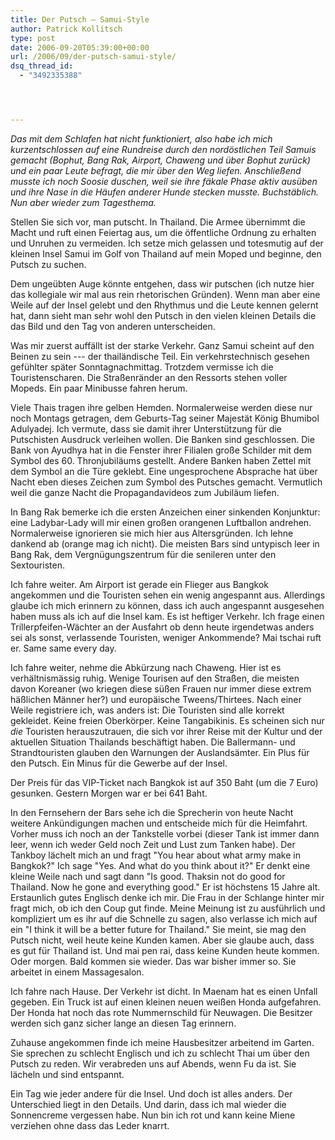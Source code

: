 ```yaml
---
title: Der Putsch – Samui-Style
author: Patrick Kollitsch
type: post
date: 2006-09-20T05:39:00+00:00
url: /2006/09/der-putsch-samui-style/
dsq_thread_id:
  - "3492335388"




---
```

_Das mit dem Schlafen hat nicht funktioniert, also habe ich mich kurzentschlossen auf eine Rundreise durch den nordöstlichen Teil Samuis gemacht (Bophut, Bang Rak, Airport, Chaweng und über Bophut zurück) und ein paar Leute befragt, die mir über den Weg liefen. Anschließend musste ich noch Soosie duschen, weil sie ihre fäkale Phase aktiv ausüben und ihre Nase in die Häufen anderer Hunde stecken musste. Buchstäblich. Nun aber wieder zum Tagesthema._

Stellen Sie sich vor, man putscht. In Thailand. Die Armee übernimmt die Macht und ruft einen Feiertag aus, um die öffentliche Ordnung zu erhalten und Unruhen zu vermeiden. Ich setze mich gelassen und totesmutig auf der kleinen Insel Samui im Golf von Thailand auf mein Moped und beginne, den Putsch zu suchen. 

Dem ungeübten Auge könnte entgehen, dass wir putschen (ich nutze hier das kollegiale wir mal aus rein rhetorischen Gründen). Wenn man aber eine Weile auf der Insel gelebt und den Rhythmus und die Leute kennen gelernt hat, dann sieht man sehr wohl den Putsch in den vielen kleinen Details die das Bild und den Tag von anderen unterscheiden. 

Was mir zuerst auffällt ist der starke Verkehr. Ganz Samui scheint auf den Beinen zu sein --- der thailändische Teil. Ein verkehrstechnisch gesehen gefühlter später Sonntagnachmittag. Trotzdem vermisse ich die Touristenscharen. Die Straßenränder an den Ressorts stehen voller Mopeds. Ein paar Minibusse fahren herum.

Viele Thais tragen ihre gelben Hemden. Normalerweise werden diese nur noch Montags getragen, dem Geburts-Tag seiner Majestät König Bhumibol Adulyadej. Ich vermute, dass sie damit ihrer Unterstützung für die Putschisten Ausdruck verleihen wollen. Die Banken sind geschlossen. Die Bank von Ayudhya hat in die Fenster ihrer Filialen große Schilder mit dem Symbol des 60. Thronjubiläums gestellt. Andere Banken haben Zettel mit dem Symbol an die Türe geklebt. Eine ungesprochene Absprache hat über Nacht eben dieses Zeichen zum Symbol des Putsches gemacht. Vermutlich weil die ganze Nacht die Propagandavideos zum Jubiläum liefen.

In Bang Rak bemerke ich die ersten Anzeichen einer sinkenden Konjunktur: eine Ladybar-Lady will mir einen großen orangenen Luftballon andrehen. Normalerweise ignorieren sie mich hier aus Altersgründen. Ich lehne dankend ab (orange mag ich nicht). Die meisten Bars sind untypisch leer in Bang Rak, dem Vergnügungszentrum für die senileren unter den Sextouristen. 

Ich fahre weiter. Am Airport ist gerade ein Flieger aus Bangkok angekommen und die Touristen sehen ein wenig angespannt aus. Allerdings glaube ich mich erinnern zu können, dass ich auch angespannt ausgesehen haben muss als ich auf die Insel kam. Es ist heftiger Verkehr. Ich frage einen Trillerpfeifen-Wächter an der Ausfahrt ob denn heute irgendetwas anders sei als sonst, verlassende Touristen, weniger Ankommende? Mai tschai ruft er. Same same every day. 

Ich fahre weiter, nehme die Abkürzung nach Chaweng. Hier ist es verhältnismässig ruhig. Wenige Tourisen auf den Straßen, die meisten davon Koreaner (wo kriegen diese süßen Frauen nur immer diese extrem häßlichen Männer her?) und europäische Tweens/Thirtees. Nach einer Weile registriere ich, was anders ist: Die Touristen sind alle korrekt gekleidet. Keine freien Oberkörper. Keine Tangabikinis. Es scheinen sich nur _die_ Touristen herauszutrauen, die sich vor ihrer Reise mit der Kultur und der aktuellen Situation Thailands beschäftigt haben. Die Ballermann- und Strandtouristen glauben den Warnungen der Auslandsämter. Ein Plus für den Putsch. Ein Minus für die Gewerbe auf der Insel. 

Der Preis für das VIP-Ticket nach Bangkok ist auf 350 Baht (um die 7 Euro) gesunken. Gestern Morgen war er bei 641 Baht.

In den Fernsehern der Bars sehe ich die Sprecherin von heute Nacht weitere Ankündigungen machen und entscheide mich für die Heimfahrt. Vorher muss ich noch an der Tankstelle vorbei (dieser Tank ist immer dann leer, wenn ich weder Geld noch Zeit und Lust zum Tanken habe). Der Tankboy lächelt mich an und fragt "You hear about what army make in Bangkok?" Ich sage "Yes. And what do you think about it?" Er denkt eine kleine Weile nach und sagt dann "Is good. Thaksin not do good for Thailand. Now he gone and everything good." Er ist höchstens 15 Jahre alt. Erstaunlich gutes Englisch denke ich mir. Die Frau in der Schlange hinter mir fragt mich, ob ich den Coup gut finde. Meine Meinung ist zu ausführlich und kompliziert um es ihr auf die Schnelle zu sagen, also verlasse ich mich auf ein "I think it will be a better future for Thailand." Sie meint, sie mag den Putsch nicht, weil heute keine Kunden kamen. Aber sie glaube auch, dass es gut für Thailand ist. Und mai pen rai, dass keine Kunden heute kommen. Oder morgen. Bald kommen sie wieder. Das war bisher immer so. Sie arbeitet in einem Massagesalon.

Ich fahre nach Hause. Der Verkehr ist dicht. In Maenam hat es einen Unfall gegeben. Ein Truck ist auf einen kleinen neuen weißen Honda aufgefahren. Der Honda hat noch das rote Nummernschild für Neuwagen. Die Besitzer werden sich ganz sicher lange an diesen Tag erinnern. 

Zuhause angekommen finde ich meine Hausbesitzer arbeitend im Garten. Sie sprechen zu schlecht Englisch und ich zu schlecht Thai um über den Putsch zu reden. Wir verabreden uns auf Abends, wenn Fu da ist. Sie lächeln und sind entspannt.

Ein Tag wie jeder andere für die Insel. Und doch ist alles anders. Der Unterschied liegt in den Details. Und darin, dass ich mal wieder die Sonnencreme vergessen habe. Nun bin ich rot und kann keine Miene verziehen ohne dass das Leder knarrt.
